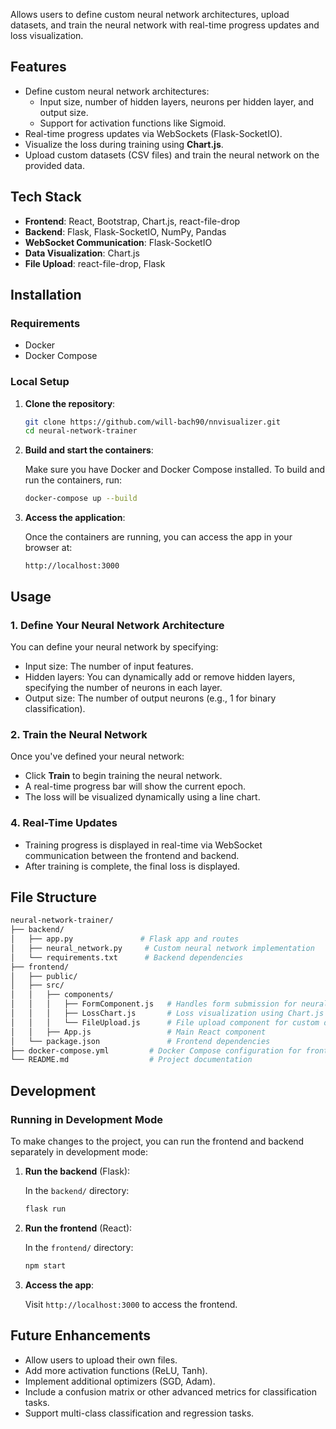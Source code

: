 Allows users to define custom neural network architectures, upload datasets, 
and train the neural network with real-time progress updates and loss visualization.

## Features
- Define custom neural network architectures:
  - Input size, number of hidden layers, neurons per hidden layer, and output size.
  - Support for activation functions like Sigmoid.
- Real-time progress updates via WebSockets (Flask-SocketIO).
- Visualize the loss during training using **Chart.js**.
- Upload custom datasets (CSV files) and train the neural network on the provided data.

## Tech Stack
- **Frontend**: React, Bootstrap, Chart.js, react-file-drop
- **Backend**: Flask, Flask-SocketIO, NumPy, Pandas
- **WebSocket Communication**: Flask-SocketIO
- **Data Visualization**: Chart.js
- **File Upload**: react-file-drop, Flask

## Installation

### Requirements
- Docker
- Docker Compose

### Local Setup

1. **Clone the repository**:

   ```bash
   git clone https://github.com/will-bach90/nnvisualizer.git
   cd neural-network-trainer
   ```

2. **Build and start the containers**:

   Make sure you have Docker and Docker Compose installed. To build and run the containers, run:

   ```bash
   docker-compose up --build
   ```

3. **Access the application**:

   Once the containers are running, you can access the app in your browser at:

   ```
   http://localhost:3000
   ```

## Usage

### 1. Define Your Neural Network Architecture
You can define your neural network by specifying:
- Input size: The number of input features.
- Hidden layers: You can dynamically add or remove hidden layers, specifying the number of neurons in each layer.
- Output size: The number of output neurons (e.g., 1 for binary classification).

### 2. Train the Neural Network
Once you've defined your neural network:
- Click **Train** to begin training the neural network.
- A real-time progress bar will show the current epoch.
- The loss will be visualized dynamically using a line chart.

### 4. Real-Time Updates
- Training progress is displayed in real-time via WebSocket communication between the frontend and backend.
- After training is complete, the final loss is displayed.

## File Structure

```bash
neural-network-trainer/
├── backend/
│   ├── app.py               # Flask app and routes
│   ├── neural_network.py     # Custom neural network implementation
│   └── requirements.txt      # Backend dependencies
├── frontend/
│   ├── public/
│   ├── src/
│   │   ├── components/
│   │   │   ├── FormComponent.js   # Handles form submission for neural network definition
│   │   │   ├── LossChart.js       # Loss visualization using Chart.js
│   │   │   └── FileUpload.js      # File upload component for custom datasets
│   │   ├── App.js                 # Main React component
│   └── package.json               # Frontend dependencies
├── docker-compose.yml         # Docker Compose configuration for frontend and backend
└── README.md                  # Project documentation
```

## Development

### Running in Development Mode

To make changes to the project, you can run the frontend and backend separately in development mode:

1. **Run the backend** (Flask):

   In the `backend/` directory:
   ```bash
   flask run
   ```

2. **Run the frontend** (React):

   In the `frontend/` directory:
   ```bash
   npm start
   ```

3. **Access the app**:

   Visit `http://localhost:3000` to access the frontend.

## Future Enhancements
- Allow users to upload their own files.
- Add more activation functions (ReLU, Tanh).
- Implement additional optimizers (SGD, Adam).
- Include a confusion matrix or other advanced metrics for classification tasks.
- Support multi-class classification and regression tasks.
